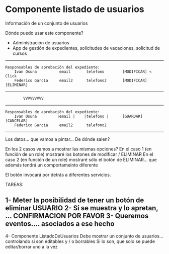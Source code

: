 
# Componente listado de usuarios

Información de un conjunto de usuarios

Dónde puedo usar este componente?
- Administración de usuarios
- App de gestión de expedientes, solicitudes de vacaciones, solicitud de cursos

---------------------------------------------------------------------------------------------------
    Responsables de aprobación del expediente:
        Ivan Osuna          email       telefono        [MODIFICAR] < Click
        Federico García     email2      telefono2       [MODIFICAR] [ELIMINAR]
---------------------------------------------------------------------------------------------------
            VVVVVVVVV
---------------------------------------------------------------------------------------------------
    Responsables de aprobación del expediente:
        Ivan Osuna         |email |    |telefono |      [GUARDAR]  [CANCELAR]
        Federico García     email2      telefono2
---------------------------------------------------------------------------------------------------

Los datos... que vamos a pintar...
De dónde salen?

En los 2 casos vamos a mostrar las mismas opciones?
En el caso 1 (en función de un role) mostraré los botones de modificar / ELIMINAR
En el caso 2 (en función de un role) mostraré sólo el botón de ELIMINAR... que además tendrá un comportameinto diferente

El botón invocará por detrás a diferentes servicios.

TAREAS:

1- Meter la posibilidad de tener un botón de eliminar USUARIO
2- Si se muestra y lo apretan, ... CONFIRMACION POR FAVOR
3- Queremos eventos.... asociados a ese hecho
---
4- Componente ListadoDeUsuarios
   Debe mostrar un conjunto de usuarios... controlando si son editables y / o borrables
   Si lo son, que solo se puede editar/borrar uno a la vez
   
